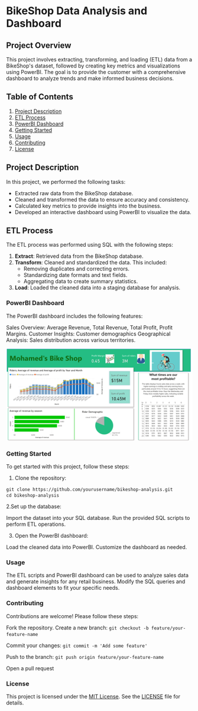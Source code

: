 # BikeShop Data Analysis and Dashboard

## Project Overview

This project involves extracting, transforming, and loading (ETL) data from a BikeShop's dataset, followed by creating key metrics and visualizations using PowerBI. The goal is to provide the customer with a comprehensive dashboard to analyze trends and make informed business decisions.

## Table of Contents

1. [Project Description](#project-description)
3. [ETL Process](#etl-process)
4. [PowerBI Dashboard](#powerbi-dashboard)
5. [Getting Started](#getting-started)
6. [Usage](#usage)
7. [Contributing](#contributing)
8. [License](#license)

## Project Description

In this project, we performed the following tasks:
- Extracted raw data from the BikeShop database.
- Cleaned and transformed the data to ensure accuracy and consistency.
- Calculated key metrics to provide insights into the business.
- Developed an interactive dashboard using PowerBI to visualize the data.



## ETL Process

The ETL process was performed using SQL with the following steps:
1. **Extract**: Retrieved data from the BikeShop database.
2. **Transform**: Cleaned and standardized the data. This included:
   - Removing duplicates and correcting errors.
   - Standardizing date formats and text fields.
   - Aggregating data to create summary statistics.
3. **Load**: Loaded the cleaned data into a staging database for analysis.

### PowerBI Dashboard

The PowerBI dashboard includes the following features:

Sales Overview: Average Revenue, Total Revenue, Total Profit, Profit Margins.
Customer Insights: Customer demographics
Geographical Analysis: Sales distribution across various territories.

![thumbnail-pic](Bike_Dashboard-1.png)


### Getting Started

To get started with this project, follow these steps:

1. Clone the repository:
   
  ```
  git clone https://github.com/yourusername/bikeshop-analysis.git
  cd bikeshop-analysis
 ```

2.Set up the database:

  Import the dataset into your SQL database.
  Run the provided SQL scripts to perform ETL operations.
  
3. Open the PowerBI dashboard:
   
  Load the cleaned data into PowerBI.
  Customize the dashboard as needed.


### Usage

The ETL scripts and PowerBI dashboard can be used to analyze sales data and generate insights for any retail business. Modify the SQL queries and dashboard elements to fit your specific needs.


### Contributing

Contributions are welcome! Please follow these steps:

Fork the repository.
Create a new branch: ```git checkout -b feature/your-feature-name```

Commit your changes: ```git commit -m 'Add some feature'```

Push to the branch: ```git push origin feature/your-feature-name```

Open a pull request

### License

This project is licensed under the [MIT License](LICENSE). See the [LICENSE](LICENSE) file for details.

